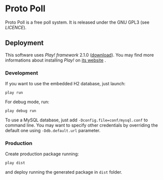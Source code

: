 # Proto Poll

Proto Poll is a free poll system. It is released under the GNU GPL3 (see *LICENCE*). 

## Deployment

This software uses *Play! framework* 2.1.0 ([download](http://downloads.typesafe.com/play/2.1.0/play-2.1.0.zip "Download Play! Framework 2.1.0")).
You may find more informations about installing *Play!* on [its website](http://www.playframework.com/ "Play! Framework website") .

### Development

If you want to use the embedded H2 database, just launch:
```
play run
``` 
For debug mode, run:
```
play debug run
```

To use a MySQL database, just add ```-Dconfig.file=conf/mysql.conf``` to command line. You may want to specify other credentials by overriding the default one using ```-Ddb.default.url``` parameter.

### Production

Create production package running:
```
play dist
```
and deploy running the generated package in ```dist``` folder.
